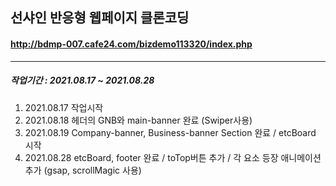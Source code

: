 ## 선샤인 반응형 웹페이지 클론코딩

#### http://bdmp-007.cafe24.com/bizdemo113320/index.php
---
##### 작업기간 : 2021.08.17 ~ 2021.08.28  

1. 2021.08.17 작업시작
2. 2021.08.18 헤더의 GNB와 main-banner 완료 (Swiper사용)
3. 2021.08.19 Company-banner, Business-banner Section 완료 / etcBoard 시작
4. 2021.08.28 etcBoard, footer 완료 / toTop버튼 추가 / 각 요소 등장 애니메이션 추가 (gsap, scrollMagic 사용)

